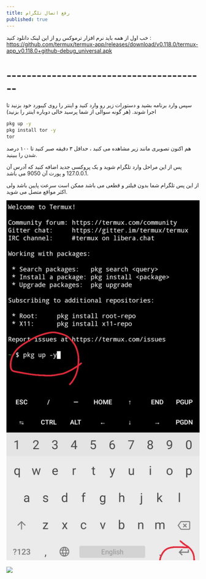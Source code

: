 ```yaml
---
title: رفع اتصال تلگرام
published: true
---
```


خب اول از همه باید نرم افزار ترموکس رو از این لینک دانلود کنید : https://github.com/termux/termux-app/releases/download/v0.118.0/termux-app_v0.118.0+github-debug_universal.apk

# [](#header-1)----------------------------------------

سپس وارد برنامه بشید و دستورات زیر رو وارد کنید و اینتر را روی کیبورد خود بزنید تا اجرا شوند. (هر گونه سوالی از شما پرسید خالی دوباره اینتر را بزنید)
```bash
pkg up -y 
pkg install tor -y
tor
```
هم اکنون تصویری مانند زیر مشاهده می کنید ، حداقل ۳ دقیقه صبر کنید تا ۱۰۰ درصد شدن را ببینید.

پس از این مراحل وارد تلگرام شوید و یک پروکسی جدید اضافه کنید که آدرس آن 127.0.0.1 و پورت آن 9050 می باشد.

از این پس تلگرام شما بدون فیلتر و قطعی می باشد ممکن است سرعت پایین باشد ولی اکثر مواقع متصل می شوید.


![](https://raw.githubusercontent.com/myfreeiran/myfreeiran.github.io/main/assets/1.jpg)


![](https://guides.github.com/activities/hello-world/branching.png)

